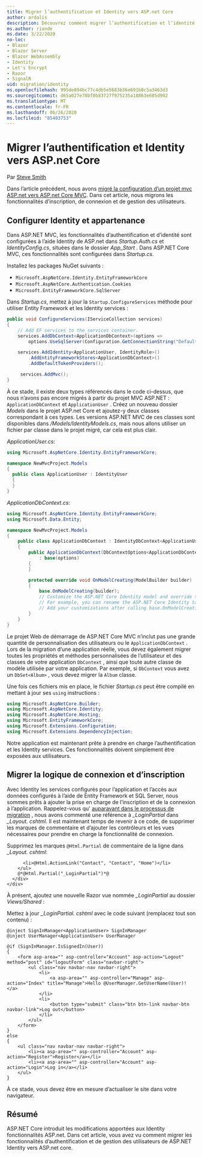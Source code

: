 ```yaml
---
title: Migrer l’authentification et Identity vers ASP.net Core
author: ardalis
description: Découvrez comment migrer l’authentification et l’identité d’un projet MVC ASP.NET vers un projet ASP.NET Core MVC.
ms.author: riande
ms.date: 3/22/2020
no-loc:
- Blazor
- Blazor Server
- Blazor WebAssembly
- Identity
- Let's Encrypt
- Razor
- SignalR
uid: migration/identity
ms.openlocfilehash: 995de894bc77c4db5e5683b36e691b0c5a3463d3
ms.sourcegitcommit: d65a027e78bf0b83727f975235a18863e685d902
ms.translationtype: MT
ms.contentlocale: fr-FR
ms.lasthandoff: 06/26/2020
ms.locfileid: "85403753"
---
```

# <a name="migrate-authentication-and-identity-to-aspnet-core"></a>Migrer l’authentification et Identity vers ASP.net Core

Par [Steve Smith](https://ardalis.com/)

Dans l’article précédent, nous avons [migré la configuration d’un projet mvc ASP.net vers ASP.net Core MVC](xref:migration/configuration). Dans cet article, nous migrons les fonctionnalités d’inscription, de connexion et de gestion des utilisateurs.

## <a name="configure-identity-and-membership"></a>Configurer Identity et appartenance

Dans ASP.NET MVC, les fonctionnalités d’authentification et d’identité sont configurées à l’aide Identity de ASP.net dans *Startup.Auth.cs* et *IdentityConfig.cs*, situées dans le dossier *App_Start* . Dans ASP.NET Core MVC, ces fonctionnalités sont configurées dans *Startup.cs*.

Installez les packages NuGet suivants :

* `Microsoft.AspNetCore.Identity.EntityFrameworkCore`
* `Microsoft.AspNetCore.Authentication.Cookies`
* `Microsoft.EntityFrameworkCore.SqlServer`

Dans *Startup.cs*, mettez à jour la `Startup.ConfigureServices` méthode pour utiliser Entity Framework et les Identity services :

```csharp
public void ConfigureServices(IServiceCollection services)
{
    // Add EF services to the services container.
    services.AddDbContext<ApplicationDbContext>(options =>
        options.UseSqlServer(Configuration.GetConnectionString("DefaultConnection")));

    services.AddIdentity<ApplicationUser, IdentityRole>()
        .AddEntityFrameworkStores<ApplicationDbContext>()
        .AddDefaultTokenProviders();

     services.AddMvc();
}
```

À ce stade, il existe deux types référencés dans le code ci-dessus, que nous n’avons pas encore migrés à partir du projet MVC ASP.NET : `ApplicationDbContext` et `ApplicationUser` . Créez un nouveau dossier *Models* dans le projet ASP.net Core et ajoutez-y deux classes correspondant à ces types. Les versions ASP.NET MVC de ces classes sont disponibles dans */Models/IdentityModels.cs*, mais nous allons utiliser un fichier par classe dans le projet migré, car cela est plus clair.

*ApplicationUser.cs*:

```csharp
using Microsoft.AspNetCore.Identity.EntityFrameworkCore;

namespace NewMvcProject.Models
{
  public class ApplicationUser : IdentityUser
  {
  }
}
```

*ApplicationDbContext.cs*:

```csharp
using Microsoft.AspNetCore.Identity.EntityFrameworkCore;
using Microsoft.Data.Entity;

namespace NewMvcProject.Models
{
    public class ApplicationDbContext : IdentityDbContext<ApplicationUser>
    {
        public ApplicationDbContext(DbContextOptions<ApplicationDbContext> options)
            : base(options)
        {
        }

        protected override void OnModelCreating(ModelBuilder builder)
        {
            base.OnModelCreating(builder);
            // Customize the ASP.NET Core Identity model and override the defaults if needed.
            // For example, you can rename the ASP.NET Core Identity table names and more.
            // Add your customizations after calling base.OnModelCreating(builder);
        }
    }
}
```

Le projet Web de démarrage de ASP.NET Core MVC n’inclut pas une grande quantité de personnalisation des utilisateurs ou le `ApplicationDbContext` . Lors de la migration d’une application réelle, vous devez également migrer toutes les propriétés et méthodes personnalisées de l’utilisateur et des classes de votre application `DbContext` , ainsi que toute autre classe de modèle utilisée par votre application. Par exemple, si `DbContext` vous avez un `DbSet<Album>` , vous devez migrer la `Album` classe.

Une fois ces fichiers mis en place, le fichier *Startup.cs* peut être compilé en mettant à jour ses `using` instructions :

```csharp
using Microsoft.AspNetCore.Builder;
using Microsoft.AspNetCore.Identity;
using Microsoft.AspNetCore.Hosting;
using Microsoft.EntityFrameworkCore;
using Microsoft.Extensions.Configuration;
using Microsoft.Extensions.DependencyInjection;
```

Notre application est maintenant prête à prendre en charge l’authentification et les Identity services. Ces fonctionnalités doivent simplement être exposées aux utilisateurs.

## <a name="migrate-registration-and-login-logic"></a>Migrer la logique de connexion et d’inscription

Avec Identity les services configurés pour l’application et l’accès aux données configurés à l’aide de Entity Framework et SQL Server, nous sommes prêts à ajouter la prise en charge de l’inscription et de la connexion à l’application. Rappelez-vous qu' [auparavant dans le processus de migration](xref:migration/mvc#migrate-the-layout-file) , nous avons commenté une référence à *_LoginPartial* dans *_Layout. cshtml*. Il est maintenant temps de revenir à ce code, de supprimer les marques de commentaire et d’ajouter les contrôleurs et les vues nécessaires pour prendre en charge la fonctionnalité de connexion.

Supprimez les marques `@Html.Partial` de commentaire de la ligne dans *_Layout. cshtml*:

```cshtml
      <li>@Html.ActionLink("Contact", "Contact", "Home")</li>
    </ul>
    @*@Html.Partial("_LoginPartial")*@
  </div>
</div>
```

À présent, ajoutez une nouvelle Razor vue nommée *_LoginPartial* au dossier *Views/Shared* :

Mettez à jour *_LoginPartial. cshtml* avec le code suivant (remplacez tout son contenu) :

```cshtml
@inject SignInManager<ApplicationUser> SignInManager
@inject UserManager<ApplicationUser> UserManager

@if (SignInManager.IsSignedIn(User))
{
    <form asp-area="" asp-controller="Account" asp-action="Logout" method="post" id="logoutForm" class="navbar-right">
        <ul class="nav navbar-nav navbar-right">
            <li>
                <a asp-area="" asp-controller="Manage" asp-action="Index" title="Manage">Hello @UserManager.GetUserName(User)!</a>
            </li>
            <li>
                <button type="submit" class="btn btn-link navbar-btn navbar-link">Log out</button>
            </li>
        </ul>
    </form>
}
else
{
    <ul class="nav navbar-nav navbar-right">
        <li><a asp-area="" asp-controller="Account" asp-action="Register">Register</a></li>
        <li><a asp-area="" asp-controller="Account" asp-action="Login">Log in</a></li>
    </ul>
}
```

À ce stade, vous devez être en mesure d’actualiser le site dans votre navigateur.

## <a name="summary"></a>Résumé

ASP.NET Core introduit les modifications apportées aux Identity fonctionnalités ASP.net. Dans cet article, vous avez vu comment migrer les fonctionnalités d’authentification et de gestion des utilisateurs de ASP.NET Identity vers ASP.net core.
